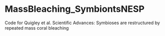 # MassBleaching_SymbiontsNESP
Code for Quigley et al. Scientific Advances: Symbioses are restructured by repeated mass coral bleaching
